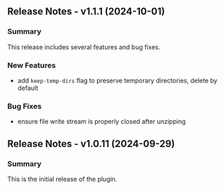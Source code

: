 ## Release Notes - v1.1.1 (2024-10-01)

### Summary

This release includes several features and bug fixes.

### New Features

- add `keep-temp-dirs` flag to preserve temporary directories, delete by default

### Bug Fixes

- ensure file write stream is properly closed after unzipping

## Release Notes - v1.0.11 (2024-09-29)

### Summary

This is the initial release of the plugin.

